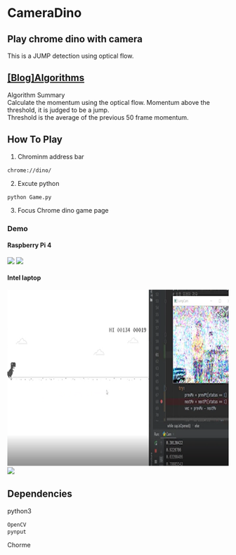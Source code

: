 # CameraDino

## Play chrome dino with camera
This is a JUMP detection using optical flow.

## [[Blog]Algorithms](https://shsongs.github.io/CameraDino/)
Algorithm Summary  
Calculate the momentum using the optical flow. Momentum above the threshold, it is judged to be a jump.  
Threshold is the average of the previous 50 frame momentum.  

## How To Play
1. Chrominm address bar  
```
chrome://dino/
```
2. Excute python
```
python Game.py
```
3. Focus Chrome dino game page

### Demo
#### Raspberry Pi 4
<img src="1Play.gif" height="300">  
<img src="2Play.gif" height="300">  

#### Intel laptop
<img src="Demo.png" height="400">  
<img src="Demo.gif" height="400">

## Dependencies
python3 
```
OpenCV
pynput
```
Chorme